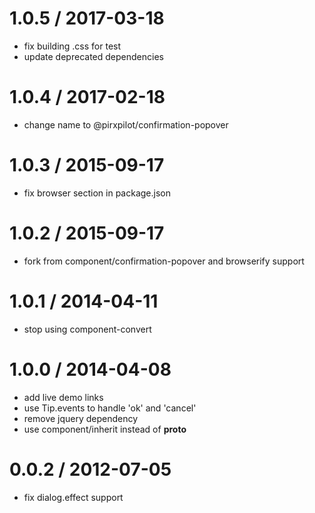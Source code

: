 
1.0.5 / 2017-03-18
==================

 * fix building .css for test
 * update deprecated dependencies

1.0.4 / 2017-02-18
==================

 * change name to @pirxpilot/confirmation-popover

1.0.3 / 2015-09-17
==================

 * fix browser section in package.json

1.0.2 / 2015-09-17
==================

 * fork from component/confirmation-popover and browserify support

1.0.1 / 2014-04-11
==================

 * stop using component-convert

1.0.0 / 2014-04-08
==================

 * add live demo links
 * use Tip.events to handle 'ok' and 'cancel'
 * remove jquery dependency
 * use component/inherit instead of __proto__

0.0.2 / 2012-07-05 
==================

  * fix dialog.effect support
